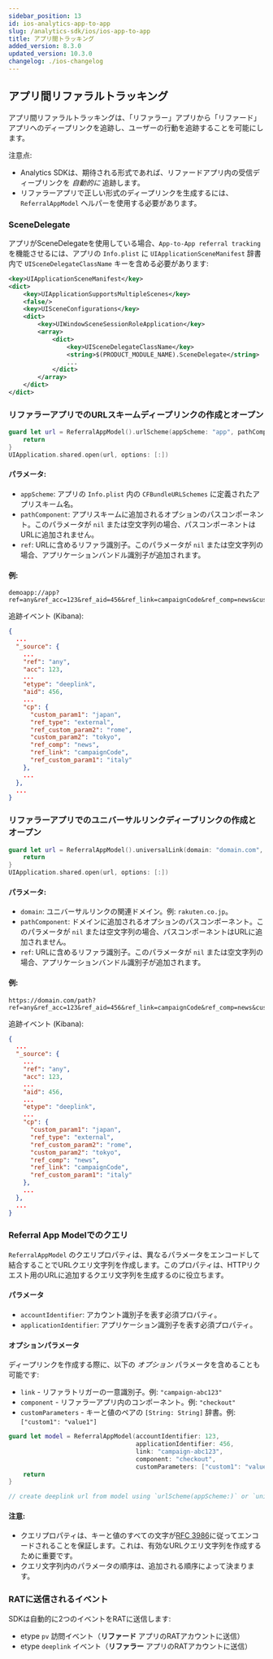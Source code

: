 ```yaml
---
sidebar_position: 13
id: ios-analytics-app-to-app
slug: /analytics-sdk/ios/ios-app-to-app
title: アプリ間トラッキング
added_version: 8.3.0
updated_version: 10.3.0
changelog: ./ios-changelog
---
```


## アプリ間リファラルトラッキング

アプリ間リファラルトラッキングは、「リファラー」アプリから「リファード」アプリへのディープリンクを追跡し、ユーザーの行動を追跡することを可能にします。

注意点:

- Analytics SDKは、期待される形式であれば、リファードアプリ内の受信ディープリンクを _自動的に_ 追跡します。
- リファラーアプリで正しい形式のディープリンクを生成するには、`ReferralAppModel` ヘルパーを使用する必要があります。

### SceneDelegate

アプリがSceneDelegateを使用している場合、`App-to-App referral tracking` を機能させるには、アプリの `Info.plist` に `UIApplicationSceneManifest` 辞書内で `UISceneDelegateClassName` キーを含める必要があります:

```xml
<key>UIApplicationSceneManifest</key>
<dict>
    <key>UIApplicationSupportsMultipleScenes</key>
    <false/>
    <key>UISceneConfigurations</key>
    <dict>
        <key>UIWindowSceneSessionRoleApplication</key>
        <array>
            <dict>
                <key>UISceneDelegateClassName</key>
                <string>$(PRODUCT_MODULE_NAME).SceneDelegate</string>
                ...
            </dict>
        </array>
    </dict>
</dict>
```

### リファラーアプリでのURLスキームディープリンクの作成とオープン

```swift
guard let url = ReferralAppModel().urlScheme(appScheme: "app", pathComponent: "path", ref: "any"), UIApplication.shared.canOpenURL(url) else {
    return
}
UIApplication.shared.open(url, options: [:])
```

#### パラメータ:

- `appScheme`: アプリの `Info.plist` 内の `CFBundleURLSchemes` に定義されたアプリスキーム名。
- `pathComponent`: アプリスキームに追加されるオプションのパスコンポーネント。このパラメータが `nil` または空文字列の場合、パスコンポーネントはURLに追加されません。
- `ref`: URLに含めるリファラ識別子。このパラメータが `nil` または空文字列の場合、アプリケーションバンドル識別子が追加されます。

#### 例:

```
demoapp://app?ref=any&ref_acc=123&ref_aid=456&ref_link=campaignCode&ref_comp=news&custom_param1=japan&ref_custom_param2=rome&ref_custom_param1=italy&custom_param2=tokyo
```

追跡イベント (Kibana):

```json
{
  ...
  "_source": {
    ...
    "ref": "any",
    "acc": 123,
    ...
    "etype": "deeplink",
    "aid": 456,
    ...
    "cp": {
      "custom_param1": "japan",
      "ref_type": "external",
      "ref_custom_param2": "rome",
      "custom_param2": "tokyo",
      "ref_comp": "news",
      "ref_link": "campaignCode",
      "ref_custom_param1": "italy"
    },
    ...
  },
  ...
}
```

### リファラーアプリでのユニバーサルリンクディープリンクの作成とオープン

```swift
guard let url = ReferralAppModel().universalLink(domain: "domain.com", pathComponent: "path", ref: "any"), UIApplication.shared.canOpenURL(url) else {
    return
}
UIApplication.shared.open(url, options: [:])
```

#### パラメータ:

- `domain`: ユニバーサルリンクの関連ドメイン。例: `rakuten.co.jp`。
- `pathComponent`: ドメインに追加されるオプションのパスコンポーネント。このパラメータが `nil` または空文字列の場合、パスコンポーネントはURLに追加されません。
- `ref`: URLに含めるリファラ識別子。このパラメータが `nil` または空文字列の場合、アプリケーションバンドル識別子が追加されます。

#### 例:

```
https://domain.com/path?ref=any&ref_acc=123&ref_aid=456&ref_link=campaignCode&ref_comp=news&custom_param1=japan&custom_param2=tokyo&ref_custom_param2=rome&ref_custom_param1=italy
```

追跡イベント (Kibana):

```json
{
  ...
  "_source": {
    ...
    "ref": "any",
    "acc": 123,
    ...
    "aid": 456,
    ...
    "etype": "deeplink",
    ...
    "cp": {
      "custom_param1": "japan",
      "ref_type": "external",
      "ref_custom_param2": "rome",
      "custom_param2": "tokyo",
      "ref_comp": "news",
      "ref_link": "campaignCode",
      "ref_custom_param1": "italy"
    },
    ...
  },
  ...
}
```

### Referral App Modelでのクエリ

`ReferralAppModel` のクエリプロパティは、異なるパラメータをエンコードして結合することでURLクエリ文字列を作成します。このプロパティは、HTTPリクエスト用のURLに追加するクエリ文字列を生成するのに役立ちます。

#### パラメータ

- `accountIdentifier`: アカウント識別子を表す必須プロパティ。
- `applicationIdentifier`: アプリケーション識別子を表す必須プロパティ。

#### オプションパラメータ

ディープリンクを作成する際に、以下の _オプション_ パラメータを含めることも可能です:

- `link` - リファラトリガーの一意識別子。例: `"campaign-abc123"`
- `component` - リファラーアプリ内のコンポーネント。例: `"checkout"`
- `customParameters` - キーと値のペアの `[String: String]` 辞書。例: `["custom1": "value1"]`

```swift
guard let model = ReferralAppModel(accountIdentifier: 123,
                                   applicationIdentifier: 456,
                                   link: "campaign-abc123",
                                   component: "checkout",
                                   customParameters: ["custom1": "value1"]) else {
    return
}

// create deeplink url from model using `urlScheme(appScheme:)` or `universalLink(domain:)`
```

#### 注意:

- クエリプロパティは、キーと値のすべての文字が[RFC 3986](https://datatracker.ietf.org/doc/html/rfc3986)に従ってエンコードされることを保証します。これは、有効なURLクエリ文字列を作成するために重要です。
- クエリ文字列内のパラメータの順序は、追加される順序によって決まります。

### RATに送信されるイベント

SDKは自動的に2つのイベントをRATに送信します:

- etype `pv` 訪問イベント（**リファード** アプリのRATアカウントに送信）
- etype `deeplink` イベント（**リファラー** アプリのRATアカウントに送信）
